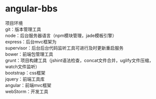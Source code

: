 angular-bbs
===========
项目环境  
git：版本管理工具  
node：后台服务器语言（npm模块管理，jade模板引擎）  
express：后台mvc框架为  
supervisor：后台后台代码监听工具可进行及时更新重启服务  
bower：前端包管理工具  
grunt：项目构建工具（jshint语法检查，concat文件合并，uglify文件压缩，watch文件监听）  
bootstrap：css框架  
jquery：前端工具库  
angular：前端mvc框架   
webStorm：开发工具  
